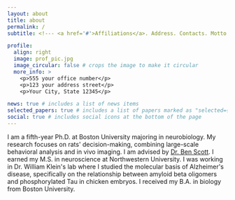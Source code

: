 ```yaml
---
layout: about
title: about
permalink: /
subtitle: <!--- <a href='#'>Affiliations</a>. Address. Contacts. Motto. Etc. --->

profile:
  align: right
  image: prof_pic.jpg
  image_circular: false # crops the image to make it circular
  more_info: >
    <p>555 your office number</p>
    <p>123 your address street</p>
    <p>Your City, State 12345</p>

news: true # includes a list of news items
selected_papers: true # includes a list of papers marked as "selected={true}"
social: true # includes social icons at the bottom of the page
---
```


I am a fifth-year Ph.D. at Boston University majoring in neurobiology. My research focuses on rats' decision-making, combining large-scale behavioral analysis and in vivo imaging. I am advised by [Dr. Ben Scott](https://www.scottcognitionlab.com/). 
I earned my M.S. in neuroscience at Northwestern University. I was working in Dr. William Klein's lab where I studied the molecular basis of Alzheimer's disease, specifically on the relationship between amyloid beta oligomers and phosphorylated Tau in chicken embryos.
I received my B.A. in biology from Boston University. 

 <!---  Write your biography here. Tell the world about yourself. Link to your favorite [subreddit](http://reddit.com). You can put a picture in, too. The code is already in, just name your picture `prof_pic.jpg` and put it in the `img/` folder.

Put your address / P.O. box / other info right below your picture. You can also disable any of these elements by editing `profile` property of the YAML header of your `_pages/about.md`. Edit `_bibliography/papers.bib` and Jekyll will render your [publications page](/al-folio/publications/) automatically.

Link to your social media connections, too. This theme is set up to use [Font Awesome icons](https://fontawesome.com/) and [Academicons](https://jpswalsh.github.io/academicons/), like the ones below. Add your Facebook, Twitter, LinkedIn, Google Scholar, or just disable all of them. --->
